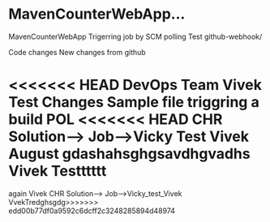 # MavenCounterWebApp...
MavenCounterWebApp
Trigerring job by SCM polling Test
github-webhook/

Code changes
New changes from github


<<<<<<< HEAD
DevOps Team Vivek Test Changes Sample file triggring a build POL
<<<<<<< HEAD
CHR Solution--> Job-->Vicky
Test Vivek August
gdashahsghgsavdhgvadhs
Vivek Testttttt
=======
again Vivek CHR Solution--> Job-->Vicky_test_Vivek
VvekTredghsgdg>>>>>>> edd00b77df0a9592c6dcff2c3248285894d48974
